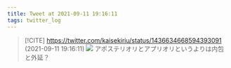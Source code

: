 ```yaml
---
title: Tweet at 2021-09-11 19:16:11
tags: twitter_log
---
```


> [!CITE] https://twitter.com/kaisekiriu/status/1436634668594393091 (2021-09-11 19:16:11)
> ![](https://twitter.com/kaisekiriu/status/1436634668594393091)
> アポステリオリとアプリオリというよりは内包と外延？
